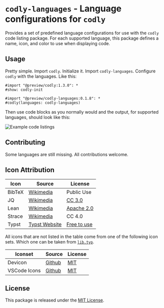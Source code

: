 # `codly-languages` - Language configurations for `codly`

Provides a set of predefined language configurations for use with the `codly`
code listing package. For each supported language, this package defines a
name, icon, and color to use when displaying code.

## Usage

Pretty simple. Import `codly`. Initialize it. Import `codly-languages`.
Configure `codly` with the languages. Like this:

```typst
#import "@preview/codly:1.3.0": *
#show: codly-init

#import "@preview/codly-languages:0.1.8": *
#codly(languages: codly-languages)
```

Then use code blocks as you normally would and the output, for supported
languages, should look like this:

![Example code listings](thumbnail.png)

## Contributing

Some languages are still missing. All contributions welcome.

## Icon Attribution

| **Icon** | **Source**                    | **License**                  |
|----------|-------------------------------|------------------------------|
| BibTeX   | [Wikimedia][bibtex-source]    | Public Use                   |
| JQ       | [Wikimedia][jq-source]        | [CC 3.0][jq-license]         |
| Lean     | [WIkimedia][lean-source]      | [Apache 2.0][lean-license]   |
| Strace   | [Wikimedia][strace-source]    | CC 4.0                       |
| Typst    | [Typst Website][typst-source] | [Free to use][typst-license] |

[bibtex-source]: https://commons.wikimedia.org/wiki/Category:BibTeX#/media/File:BibTeX_logo.svg

[jq-source]: https://commons.wikimedia.org/wiki/File:Jq_logo.svg

[jq-license]: https://github.com/itchyny/jq/blob/master/COPYING

[lean-source]: https://commons.wikimedia.org/wiki/File:Lean_logo2.svg

[lean-license]: https://github.com/leanprover/lean4/blob/master/LICENSE

[strace-source]: https://commons.wikimedia.org/wiki/File:Strace_logo.svg

[typst-source]: https://typst.app/

[typst-license]: https://typst.app/legal/brand/

All icons that are not listed in the table come from one of the following icon sets.
Which one can be taken from [`lib.typ`](./lib.typ).

| **Iconset**  | **Source**                   | **License**                |
|--------------|------------------------------|----------------------------|
| Devicon      | [Github][devicon-source]     | [MIT][devicon-license]     |
| VSCode Icons | [Github][vscodeicons-source] | [MIT][vscodeicons-license] |

[devicon-source]: https://github.com/devicons/devicon/

[devicon-license]: https://github.com/devicons/devicon/blob/master/LICENSE

[vscodeicons-source]: https://github.com/vscode-icons/vscode-icons

[vscodeicons-license]: https://github.com/vscode-icons/vscode-icons/blob/master/LICENSE

## License

This package is released under the [MIT License](LICENSE).
